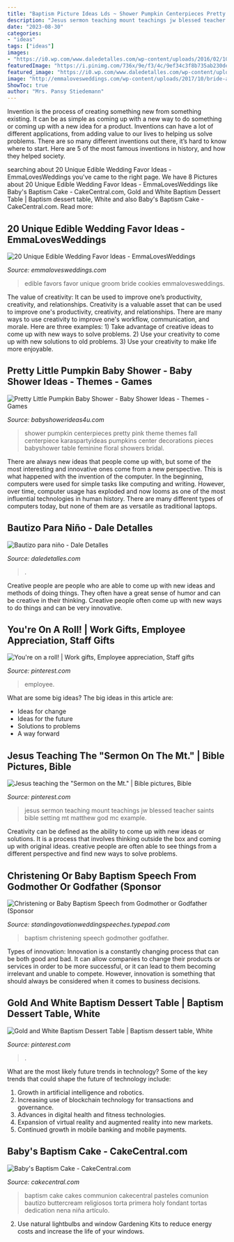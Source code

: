 ```yaml
---
title: "Baptism Picture Ideas Lds ~ Shower Pumpkin Centerpieces Pretty Pink Theme Themes Fall Centerpiece Karaspartyideas Pumpkins Center Decorations Pieces Babyshower Table Feminine Floral Showers Bridal"
description: "Jesus sermon teaching mount teachings jw blessed teacher saints bible setting mt matthew god mc example"
date: "2023-08-30"
categories:
- "ideas"
tags: ["ideas"]
images:
- "https://i0.wp.com/www.daledetalles.com/wp-content/uploads/2016/02/10-5.jpg"
featuredImage: "https://i.pinimg.com/736x/9e/f3/4c/9ef34c3f8b735ab230de4e2fe33bdf99--employee-appreciation-gifts-employee-gifts.jpg"
featured_image: "https://i0.wp.com/www.daledetalles.com/wp-content/uploads/2016/02/10-5.jpg"
image: "http://emmalovesweddings.com/wp-content/uploads/2017/10/bride-and-groom-cookies-edible-wedding-favors.jpg"
ShowToc: true
author: "Mrs. Pansy Stiedemann"
---
```



Invention is the process of creating something new from something existing. It can be as simple as coming up with a new way to do something or coming up with a new idea for a product. Inventions can have a lot of different applications, from adding value to our lives to helping us solve problems. There are so many different inventions out there, it’s hard to know where to start. Here are 5 of the most famous inventions in history, and how they helped society.

	

		
searching about 20 Unique Edible Wedding Favor Ideas - EmmaLovesWeddings you've came to the right page. We have 8 Pictures about 20 Unique Edible Wedding Favor Ideas - EmmaLovesWeddings like Baby&#039;s Baptism Cake - CakeCentral.com, Gold and White Baptism Dessert Table | Baptism dessert table, White and also Baby&#039;s Baptism Cake - CakeCentral.com. Read more:
		
    
## 20 Unique Edible Wedding Favor Ideas - EmmaLovesWeddings

<img loading=lazy src="http://emmalovesweddings.com/wp-content/uploads/2017/10/bride-and-groom-cookies-edible-wedding-favors.jpg" onerror="this.onerror=null;this.src='https://tse4.mm.bing.net/th?id=OIP.VLg_5BjBJNTCGey0NPkEHgHaLH&amp;pid=15.1';" alt="20 Unique Edible Wedding Favor Ideas - EmmaLovesWeddings">

_Source: emmalovesweddings.com_

>edible favors favor unique groom bride cookies emmalovesweddings. 

	

The value of creativity: It can be used to improve one’s productivity, creativity, and relationships.
Creativity is a valuable asset that can be used to improve one's productivity, creativity, and relationships. There are many ways to use creativity to improve one's workflow, communication, and morale. Here are three examples: 1) Take advantage of creative ideas to come up with new ways to solve problems. 2) Use your creativity to come up with new solutions to old problems. 3) Use your creativity to make life more enjoyable.

    
## Pretty Little Pumpkin Baby Shower - Baby Shower Ideas - Themes - Games

<img loading=lazy src="http://www.babyshowerideas4u.com/wp-content/uploads/2018/03/Pretty-Little-Pumpkin-Baby-Shower-Mini-Centerpieces.jpg" onerror="this.onerror=null;this.src='https://tse4.mm.bing.net/th?id=OIP.50qN4Az5kQlY0VrqNFDfrgHaLG&amp;pid=15.1';" alt="Pretty Little Pumpkin Baby Shower - Baby Shower Ideas - Themes - Games">

_Source: babyshowerideas4u.com_

>shower pumpkin centerpieces pretty pink theme themes fall centerpiece karaspartyideas pumpkins center decorations pieces babyshower table feminine floral showers bridal. 

	

There are always new ideas that people come up with, but some of the most interesting and innovative ones come from a new perspective. This is what happened with the invention of the computer. In the beginning, computers were used for simple tasks like computing and writing. However, over time, computer usage has exploded and now looms as one of the most influential technologies in human history. There are many different types of computers today, but none of them are as versatile as traditional laptops.

    
## Bautizo Para Niño - Dale Detalles

<img loading=lazy src="https://i0.wp.com/www.daledetalles.com/wp-content/uploads/2016/02/10-5.jpg" onerror="this.onerror=null;this.src='https://tse3.mm.bing.net/th?id=OIP.iAcaEuOZXRK0_ZRRPvy-tAHaE5&amp;pid=15.1';" alt="Bautizo para niño - Dale Detalles">

_Source: daledetalles.com_

>. 

	

Creative people are people who are able to come up with new ideas and methods of doing things. They often have a great sense of humor and can be creative in their thinking. Creative people often come up with new ways to do things and can be very innovative.

    
## You&#039;re On A Roll! | Work Gifts, Employee Appreciation, Staff Gifts

<img loading=lazy src="https://i.pinimg.com/736x/9e/f3/4c/9ef34c3f8b735ab230de4e2fe33bdf99--employee-appreciation-gifts-employee-gifts.jpg" onerror="this.onerror=null;this.src='https://tse3.mm.bing.net/th?id=OIP.Bu8Svb-_Vkvzn4pXq5jRKwHaLI&amp;pid=15.1';" alt="You&#039;re on a roll! | Work gifts, Employee appreciation, Staff gifts">

_Source: pinterest.com_

>employee. 

	

What are some big ideas?
The big ideas in this article are: 
- Ideas for change 
- Ideas for the future 
- Solutions to problems
- A way forward

    
## Jesus Teaching The &quot;Sermon On The Mt.&quot; | Bible Pictures, Bible

<img loading=lazy src="https://i.pinimg.com/736x/6c/42/9b/6c429b856c50749a2a2499c91e2b3460--jesus-teachings-teacher.jpg" onerror="this.onerror=null;this.src='https://tse2.mm.bing.net/th?id=OIP.bN9tqTxqnMHmBoFVVwGIgQHaGX&amp;pid=15.1';" alt="Jesus teaching the &quot;Sermon on the Mt.&quot; | Bible pictures, Bible">

_Source: pinterest.com_

>jesus sermon teaching mount teachings jw blessed teacher saints bible setting mt matthew god mc example. 

	

Creativity can be defined as the ability to come up with new ideas or solutions. It is a process that involves thinking outside the box and coming up with original ideas. creative people are often able to see things from a different perspective and find new ways to solve problems.

    
## Christening Or Baby Baptism Speech From Godmother Or Godfather (Sponsor

<img loading=lazy src="https://standingovationweddingspeeches.typepad.com/.a/6a0147e30384b4970b0224df371d2c200b-600wi" onerror="this.onerror=null;this.src='https://tse4.mm.bing.net/th?id=OIP.L4djyqxaZLxDXu59bNi0fgHaLH&amp;pid=15.1';" alt="Christening or Baby Baptism Speech from Godmother or Godfather (Sponsor">

_Source: standingovationweddingspeeches.typepad.com_

>baptism christening speech godmother godfather. 

	

Types of innovation:
Innovation is a constantly changing process that can be both good and bad. It can allow companies to change their products or services in order to be more successful, or it can lead to them becoming irrelevant and unable to compete. However, innovation is something that should always be considered when it comes to business decisions.

    
## Gold And White Baptism Dessert Table | Baptism Dessert Table, White

<img loading=lazy src="https://i.pinimg.com/736x/f2/d2/68/f2d268974d9deea69b2d0c7add9ab14f.jpg" onerror="this.onerror=null;this.src='https://tse2.mm.bing.net/th?id=OIP.Sa_BMO5wf4KAryCWEuTNiQHaLH&amp;pid=15.1';" alt="Gold and White Baptism Dessert Table | Baptism dessert table, White">

_Source: pinterest.com_

>. 

	

What are the most likely future trends in technology?
Some of the key trends that could shape the future of technology include: 
1. Growth in artificial intelligence and robotics. 
2. Increasing use of blockchain technology for transactions and governance. 
3. Advances in digital health and fitness technologies. 
4. Expansion of virtual reality and augmented reality into new markets. 
5. Continued growth in mobile banking and mobile payments.

    
## Baby&#039;s Baptism Cake - CakeCentral.com

<img loading=lazy src="https://cdn001.cakecentral.com/gallery/2015/03/900_722513QWJK_babys-baptism-cake.jpg" onerror="this.onerror=null;this.src='https://tse4.mm.bing.net/th?id=OIP.9UW-wbqW_zfWQqLmIWIwFwHaMY&amp;pid=15.1';" alt="Baby&#039;s Baptism Cake - CakeCentral.com">

_Source: cakecentral.com_

>baptism cake cakes communion cakecentral pasteles comunion bautizo buttercream religiosos torta primera holy fondant tortas dedication nena niña artículo. 

	

2. Use natural lightbulbs and window Gardening Kits to reduce energy costs and increase the life of your windows.

